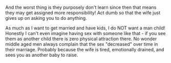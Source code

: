  And the worst thing is they purposely don't learn since then that means they may get assigned more responsibility! Act dumb so that the wife just gives up on asking you to do anything. 

As much as I want to get married and have kids, I do NOT want a man child! Honestly I can't even imagine having sex with someone like that - if you see them as another child there is zero physical attraction there. No wonder middle aged men always complain that the sex "decreased" over time in their marriage. Probably because the wife is tired, emotionally drained, and sees you as another baby to raise. 
